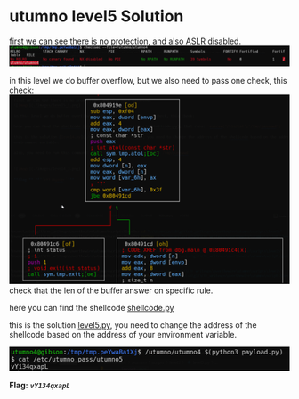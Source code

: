 # utumno level5 Solution

first we can see there is no protection, and also ASLR disabled.
![image](./images/level5_1.png)

in this level we do buffer overflow, but we also need to pass one check, this check:
![image](./images/level5_2.png)
check that the len of the buffer answer on specific rule.

here you can find the shellcode [shellcode.py](./general/shellcode.py)

this is the solution [level5.py](./scripts/level5.py), you need to change the address of the shellcode based on the address of your environment variable.

![image](./images/level5_3.png)

**Flag:** ***`vY134qxapL`*** 
